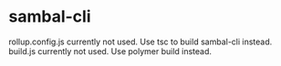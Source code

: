 # sambal-cli

rollup.config.js currently not used.  Use tsc to build sambal-cli instead.
build.js currently not used.  Use polymer build instead.
